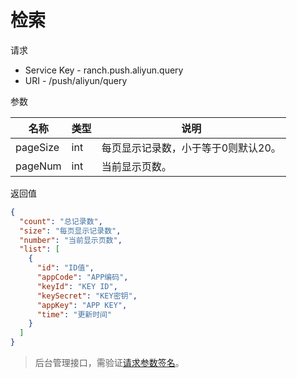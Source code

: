 # 检索

请求
- Service Key - ranch.push.aliyun.query
- URI - /push/aliyun/query

参数

|名称|类型|说明|
|---|---|---|
|pageSize|int|每页显示记录数，小于等于0则默认20。|
|pageNum|int|当前显示页数。|

返回值
```json
{
  "count": "总记录数",
  "size": "每页显示记录数",
  "number": "当前显示页数",
  "list": [
    {
      "id": "ID值",
      "appCode": "APP编码",
      "keyId": "KEY ID",
      "keySecret": "KEY密钥",
      "appKey": "APP KEY",
      "time": "更新时间"
    }
  ]
}
```

> 后台管理接口，需验证[请求参数签名](https://github.com/heisedebaise/tephra/blob/master/tephra-ctrl/doc/sign.md)。
